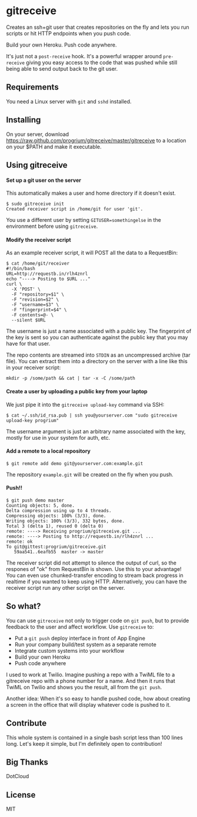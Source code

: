 gitreceive
==========

Creates an ssh+git user that creates repositories on the fly and lets you run scripts or hit HTTP endpoints when you push code. 

Build your own Heroku. Push code anywhere. 

It's just not a `post-receive` hook. It's a powerful wrapper around `pre-receive` giving you easy access to the code that was pushed while still being able to send output back to the git user.

## Requirements

You need a Linux server with `git` and `sshd` installed.

## Installing

On your server, download https://raw.github.com/progrium/gitreceive/master/gitreceive to a location on your $PATH and make it executable.

## Using gitreceive

#### Set up a git user on the server

This automatically makes a user and home directory if it doesn't exist. 

    $ sudo gitreceive init
    Created receiver script in /home/git for user 'git'.

You use a different user by setting `GITUSER=somethingelse` in the
environment before using `gitreceive`.

#### Modify the receiver script

As an example receiver script, it will POST all the data to a RequestBin:

    $ cat /home/git/receiver
    #!/bin/bash
    URL=http://requestb.in/rlh4znrl
    echo "----> Posting to $URL ..."
    curl \
      -X 'POST' \
      -F "repository=$1" \
      -F "revision=$2" \
      -F "username=$3" \
      -F "fingerprint=$4" \
      -F contents=@- \
      --silent $URL
    
The username is just a name associated with a public key. The
fingerprint of the key is sent so you can authenticate against the
public key that you may have for that user. 

The repo contents are streamed into `STDIN` as an uncompressed archive (tar file). You can extract them into a directory on the server with a line like this in your receiver script:

    mkdir -p /some/path && cat | tar -x -C /some/path


#### Create a user by uploading a public key from your laptop

We just pipe it into the `gitreceive upload-key` command via SSH:

    $ cat ~/.ssh/id_rsa.pub | ssh you@yourserver.com "sudo gitreceive upload-key progrium"

The username argument is just an arbitrary name associated with the key, mostly
for use in your system for auth, etc.

#### Add a remote to a local repository

    $ git remote add demo git@yourserver.com:example.git

The repository `example.git` will be created on the fly when you push.

#### Push!!

    $ git push demo master
    Counting objects: 5, done.
    Delta compression using up to 4 threads.
    Compressing objects: 100% (3/3), done.
    Writing objects: 100% (3/3), 332 bytes, done.
    Total 3 (delta 1), reused 0 (delta 0)
    remote: ----> Receiving progrium/gitreceive.git ... 
    remote: ----> Posting to http://requestb.in/rlh4znrl ...
    remote: ok
    To git@gittest:progrium/gitreceive.git
       59aa541..6eafb55  master -> master

The receiver script did not attempt to silence the output of curl, so
the respones of "ok" from RequestBin is shown. Use this to your
advantage! You can even use chunked-transfer encoding to stream back
progress in realtime if you wanted to keep using HTTP. Alternatively, you can have the
receiver script run any other script on the server.

## So what?

You can use `gitreceive` not only to trigger code on `git push`, but to provide
feedback to the user and affect workflow. Use `gitreceive` to:

* Put a `git push` deploy interface in front of App Engine
* Run your company build/test system as a separate remote
* Integrate custom systems into your workflow
* Build your own Heroku
* Push code anywhere

I used to work at Twilio. Imagine pushing a repo with a TwiML file to a
gitreceive repo with a phone number for a name. And then it runs that
TwiML on Twilio and shows you the result, all from the `git push`. 

Another idea: When it's so easy to handle pushed code, how about
creating a screen in the office that will display whatever code is
pushed to it.

## Contribute

This whole system is contained in a single bash script less than 100
lines long. Let's keep it simple, but I'm definitely open to contribution!

## Big Thanks

DotCloud

## License

MIT
